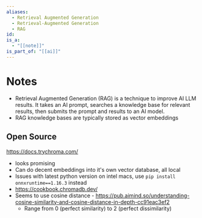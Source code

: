 ```yaml
---
aliases:
  - Retrieval Augmented Generation
  - Retrieval-Augmented Generation
  - RAG
id: 
is_a:
  - "[[note]]"
is_part_of: "[[ai]]"
---
```

# Notes
- Retrieval Augmented Generation (RAG) is a technique to improve AI LLM results. It takes an AI prompt, searches a knowledge base for relevant results, then submits the prompt and results to an AI model.
- RAG knowledge bases are typically stored as vector embeddings

## Open Source
https://docs.trychroma.com/
- looks promising
- Can do decent embeddings into it's own vector database, all local
- Issues with latest python version on intel macs, use `pip install onnxruntime==1.16.3` instead
- https://cookbook.chromadb.dev/
- Seems to use cosine distance - https://pub.aimind.so/understanding-cosine-similarity-and-cosine-distance-in-depth-cc91eac3ef2
	- Range from 0 (perfect similarity) to 2 (perfect dissimilarity)